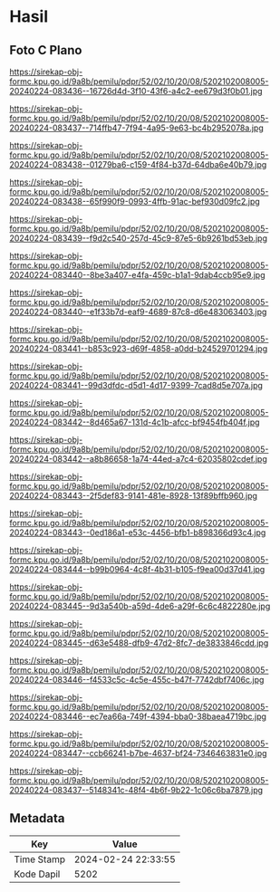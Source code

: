 # Hasil

## Foto C Plano

https://sirekap-obj-formc.kpu.go.id/9a8b/pemilu/pdpr/52/02/10/20/08/5202102008005-20240224-083436--16726d4d-3f10-43f6-a4c2-ee679d3f0b01.jpg

https://sirekap-obj-formc.kpu.go.id/9a8b/pemilu/pdpr/52/02/10/20/08/5202102008005-20240224-083437--714ffb47-7f94-4a95-9e63-bc4b2952078a.jpg

https://sirekap-obj-formc.kpu.go.id/9a8b/pemilu/pdpr/52/02/10/20/08/5202102008005-20240224-083438--01279ba6-c159-4f84-b37d-64dba6e40b79.jpg

https://sirekap-obj-formc.kpu.go.id/9a8b/pemilu/pdpr/52/02/10/20/08/5202102008005-20240224-083438--65f990f9-0993-4ffb-91ac-bef930d09fc2.jpg

https://sirekap-obj-formc.kpu.go.id/9a8b/pemilu/pdpr/52/02/10/20/08/5202102008005-20240224-083439--f9d2c540-257d-45c9-87e5-6b9261bd53eb.jpg

https://sirekap-obj-formc.kpu.go.id/9a8b/pemilu/pdpr/52/02/10/20/08/5202102008005-20240224-083440--8be3a407-e4fa-459c-b1a1-9dab4ccb95e9.jpg

https://sirekap-obj-formc.kpu.go.id/9a8b/pemilu/pdpr/52/02/10/20/08/5202102008005-20240224-083440--e1f33b7d-eaf9-4689-87c8-d6e483063403.jpg

https://sirekap-obj-formc.kpu.go.id/9a8b/pemilu/pdpr/52/02/10/20/08/5202102008005-20240224-083441--b853c923-d69f-4858-a0dd-b24529701294.jpg

https://sirekap-obj-formc.kpu.go.id/9a8b/pemilu/pdpr/52/02/10/20/08/5202102008005-20240224-083441--99d3dfdc-d5d1-4d17-9399-7cad8d5e707a.jpg

https://sirekap-obj-formc.kpu.go.id/9a8b/pemilu/pdpr/52/02/10/20/08/5202102008005-20240224-083442--8d465a67-131d-4c1b-afcc-bf9454fb404f.jpg

https://sirekap-obj-formc.kpu.go.id/9a8b/pemilu/pdpr/52/02/10/20/08/5202102008005-20240224-083442--a8b86658-1a74-44ed-a7c4-62035802cdef.jpg

https://sirekap-obj-formc.kpu.go.id/9a8b/pemilu/pdpr/52/02/10/20/08/5202102008005-20240224-083443--2f5def83-9141-481e-8928-13f89bffb960.jpg

https://sirekap-obj-formc.kpu.go.id/9a8b/pemilu/pdpr/52/02/10/20/08/5202102008005-20240224-083443--0ed186a1-e53c-4456-bfb1-b898366d93c4.jpg

https://sirekap-obj-formc.kpu.go.id/9a8b/pemilu/pdpr/52/02/10/20/08/5202102008005-20240224-083444--b99b0964-4c8f-4b31-b105-f9ea00d37d41.jpg

https://sirekap-obj-formc.kpu.go.id/9a8b/pemilu/pdpr/52/02/10/20/08/5202102008005-20240224-083445--9d3a540b-a59d-4de6-a29f-6c6c4822280e.jpg

https://sirekap-obj-formc.kpu.go.id/9a8b/pemilu/pdpr/52/02/10/20/08/5202102008005-20240224-083445--d63e5488-dfb9-47d2-8fc7-de3833846cdd.jpg

https://sirekap-obj-formc.kpu.go.id/9a8b/pemilu/pdpr/52/02/10/20/08/5202102008005-20240224-083446--f4533c5c-4c5e-455c-b47f-7742dbf7406c.jpg

https://sirekap-obj-formc.kpu.go.id/9a8b/pemilu/pdpr/52/02/10/20/08/5202102008005-20240224-083446--ec7ea66a-749f-4394-bba0-38baea4719bc.jpg

https://sirekap-obj-formc.kpu.go.id/9a8b/pemilu/pdpr/52/02/10/20/08/5202102008005-20240224-083447--ccb66241-b7be-4637-bf24-7346463831e0.jpg

https://sirekap-obj-formc.kpu.go.id/9a8b/pemilu/pdpr/52/02/10/20/08/5202102008005-20240224-083437--5148341c-48f4-4b6f-9b22-1c06c6ba7879.jpg


## Metadata

| Key        | Value               |
| ---------- | ------------------- |
| Time Stamp | 2024-02-24 22:33:55 |
| Kode Dapil | 5202                |



